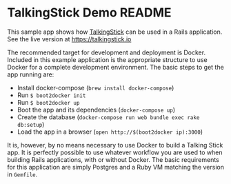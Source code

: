 # TalkingStick Demo README

This sample app shows how [TalkingStick](https://github.com/mojolingo/talking_stick) can be used in a Rails application.  See the live version at https://talkingstick.io

The recommended target for development and deployment is Docker. Included in this example application is the appropriate structure to use Docker for a complete development environment. The basic steps to get the app running are:

* Install docker-compose (`brew install docker-compose`)
* Run `$ boot2docker init`
* Run `$ boot2docker up`
* Boot the app and its dependencies (`docker-compose up`)
* Create the database (`docker-compose run web bundle exec rake db:setup`)
* Load the app in a browser (`open http://$(boot2docker ip):3000`)

It is, however, by no means necessary to use Docker to build a Talking Stick app. It is perfectly possible to use whatever workflow you are used to when building Rails applications, with or without Docker. The basic requirements for this application are simply Postgres and a Ruby VM matching the version in `Gemfile`.
